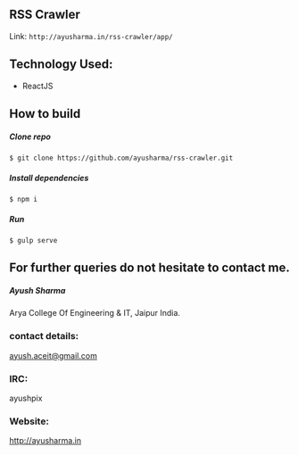 ## RSS Crawler
Link: `http://ayusharma.in/rss-crawler/app/`

## Technology Used:
* ReactJS

## How to build

##### Clone repo  
`$ git clone https://github.com/ayusharma/rss-crawler.git`

##### Install dependencies
`$ npm i`

##### Run
`$ gulp serve`


## For further queries do not hesitate to contact me.

##### Ayush Sharma
Arya College Of Engineering & IT, Jaipur  India.

### contact details:
ayush.aceit@gmail.com

### IRC:
ayushpix

### Website:
http://ayusharma.in
